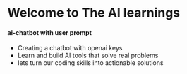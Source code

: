 # Welcome to The AI learnings

#### ai-chatbot with user prompt 

* Creating a chatbot with openai keys
* Learn and build AI tools that solve real problems
* lets turn our coding skills into actionable solutions
